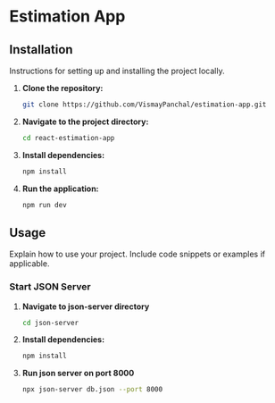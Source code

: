 # Estimation App


## Installation

Instructions for setting up and installing the project locally.

1. **Clone the repository:**

    ```bash
    git clone https://github.com/VismayPanchal/estimation-app.git
    ```

2. **Navigate to the project directory:**

    ```bash
    cd react-estimation-app
    ```

3. **Install dependencies:**

    ```bash
    npm install
    ```

4. **Run the application:**

    ```bash
    npm run dev
    ```

## Usage

Explain how to use your project. Include code snippets or examples if applicable.

### Start JSON Server

1. **Navigate to json-server directory**
    ```bash
    cd json-server
    ```

2.  **Install dependencies:**

    ```bash
    npm install
    ```

3. **Run json server on port 8000**
    ```bash
    npx json-server db.json --port 8000
    ```
